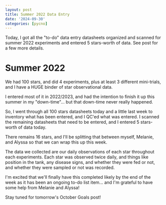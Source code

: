 ```yaml
---
layout: post
title: Summer 2022 Data Entry
date: '2024-09-30'
categories: [pycno]
---
```

Today, I got all the "to-do" data entry datasheets organized and scanned for summer 2022 experiments and entered 5 stars-worth of data. See post for a few more details.

# Summer 2022
We had 100 stars, and did 4 experiments, plus at least 3 different mini-trials, and I have a HUGE binder of star observational data.

I entered most of it in 2022/2023, and had the intention to finish it up this summer in my "down-time"... but that down-time never really happened.

So, I went through all 100 stars datasheets today and a little last week to inventory what has been entered, and I QC'ed what was entered. I scanned the remaining datasheets  that need to be entered, and I entered 5 stars-worth of data today.

There remains 16 stars, and I'll be splitting that between myself, Melanie, and Alyssa so that we can wrap this up this week.

The data we collected are our daily observations of each star throughout each experiments. Each star was observed twice daily, and things like position in the tank, any disease signs, and whether they were fed or not, and whether they were sampled or not was recorded.

I'm excited that we'll finally have this completed likely by the end of the week as it has been an ongoing to-do list item... and I'm grateful to have some help from Melanie and Alyssa!

Stay tuned for tomorrow's October Goals post!
